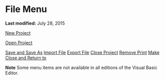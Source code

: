 
# File Menu

 **Last modified:** July 28, 2015

 [New Project](ff0bb219-3bca-af9e-ba42-a76b929c928c.md)

 [Open Project](25a2dc58-49b0-bb7d-c1cd-b30e44aa1f0c.md)

 [Save <host document> and Save As](7b878e94-ed72-cfd0-4b72-21f991f198f1.md)
 [Import File](03af35bf-884f-40d7-4ac7-b17d5384fd0e.md)
 [Export File](03af35bf-884f-40d7-4ac7-b17d5384fd0e.md)
 [Close Project](834244cd-67a8-61fe-f880-4cee775be63e.md)
 [Remove <Item>](7e4acc8d-53ea-8833-fe94-e5093e2c8fb0.md)
 [Print](fc2e9144-53a6-dc38-ceca-78c9a70d9a70.md)
 [Make <Project>](894c2bfe-5e2e-6e53-5ca2-b28723507ee2.md)
 [Close and Return to <host application>](be4be451-2ab6-30e8-7457-482a91f701d0.md)

 **Note**  Some menu items are not available in all editions of the Visual Basic Editor.

